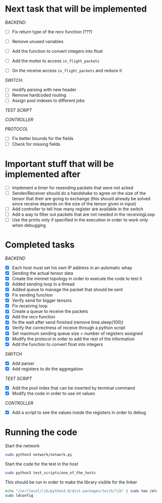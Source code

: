 # Next task that will be implemented 

*BACKEND*: 

- [ ] Fix return type of the recv function (???)
- [ ] Remove unused variables 
- [ ] Add the function to convert integers into float 
- [ ] Add the mutex to access `in_flight_packets` 
- [ ] On the receive access `in_flight_packets` and reduce it


*SWITCH*: 
- [ ] modify parsing with new header
- [ ] Remove hardcoded routing
- [ ] Assign pool indexes to different jobs 

*TEST SCRIPT*


*CONTROLLER*

*PROTOCOL*
- [ ] Fix better bounds for the fields 
- [ ] Check for missing fields

# Important stuff that will be implemented after 

- [ ] Implement a timer for resending packets that were not acked 
- [ ] Sender/Receiver should do a handshake to agree on the size of the tensor that their are going to exchange (this should already be solved since receive depends on the size of the tensor given in input)
- [ ] Add controller to tell how many register are available in the switch 
- [ ] Add a way to filter out packets that are not needed in the receivingLoop 
- [ ] Use the prints only if specified in the execution in order to work only when debugging

# Completed tasks 
*BACKEND* 
- [x] Each host must set his own IP address in an automatic whay
- [x] Sending the actual tensor data 
- [x] Create the mininet topology in order to execute the code to test it 
- [x] Added sending loop in a thread
- [x] Added queue to manage the packet that should be sent
- [x] Fix sending function 
- [x] Verify send for bigger tensors 
- [x] Fix receiving loop 
- [x] Create a queue to receive the packets 
- [x] Add the recv function
- [x] fix the wait after send finished (remove time.sleep(100))
- [x] Verify the correctness of receive through a python script 
- [x] Set maximum sending queue size = number of registers assigned 
- [x] Modify the protocol in order to add the rest of the information
- [x] Add the function to convert float into integers 

*SWITCH*
- [x] Add parser 
- [x] Add registers to do the aggregation 

*TEST SCRIPT*
- [x] Add the pool index that can be inserted by terminal command 
- [x] Modify the code in order to use int values 

*CONTROLLER*
- [x] Add a script to see the values inside the registers in order to debug 


# Running the code

Start the network 
```bash 
sudo python3 network/network.py
```
Start the code for the test in the host 
```bash 
sudo python3 test_scripts/one_of_the_tests 
```
This should be run in order to make the library visible for the linker 
```bash 
echo "/usr/local/lib/python3.8/dist-packages/torch/lib" | sudo tee /etc/ld.so.conf.d/torch.conf
sudo ldconfig

```